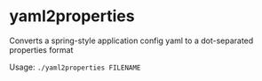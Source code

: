 # yaml2properties

Converts a spring-style application config yaml to a dot-separated properties format

Usage: `./yaml2properties FILENAME`
